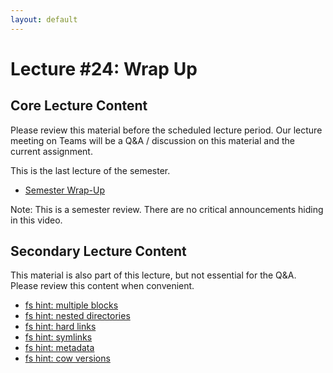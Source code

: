 ```yaml
---
layout: default
---
```


# Lecture #24: Wrap Up

## Core Lecture Content

Please review this material before the scheduled lecture period. Our lecture
meeting on Teams will be a Q&A / discussion on this material and the current
assignment.

This is the last lecture of the semester.

 - [Semester Wrap-Up](https://youtu.be/HWjOX_mEwLk)

Note: This is a semester review. There are no critical announcements hiding in
this video.

## Secondary Lecture Content

This material is also part of this lecture, but not essential for the Q&A. Please
review this content when convenient.

 - [fs hint: multiple blocks](https://youtu.be/FLCJQildtXo)
 - [fs hint: nested directories](https://youtu.be/cs4kLpFzxRQ)
 - [fs hint: hard links](https://youtu.be/aJit2mk-jFA)
 - [fs hint: symlinks](https://youtu.be/_GGg-5LKN3o)
 - [fs hint: metadata](https://youtu.be/wCfZpSwNySc)
 - [fs hint: cow versions](https://youtu.be/AqMRfaqy0gY)
